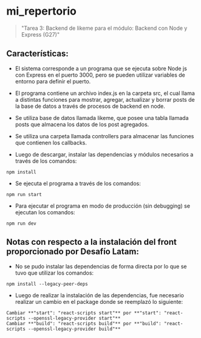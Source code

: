 # mi_repertorio

>"Tarea 3: Backend de likeme para el módulo: Backend con Node y Express (G27)"

## Características:

* El sistema corresponde a un programa que se ejecuta sobre Node js con Express en el puerto 3000, pero se pueden utilizar variables de entorno para definir el puerto.

* El programa contiene un archivo index.js en la carpeta src, el cual llama a distintas funciones para mostrar, agregar, actualizar y borrar posts de la base de datos a través de procesos de backend en node.

* Se utiliza base de datos llamada likeme, que posee una tabla llamada posts que almacena los datos de los post agregados.

* Se utiliza una carpeta llamada controllers para almacenar las funciones que contienen los callbacks.

* Luego de descargar, instalar las dependencias y módulos necesarios a través de los comandos:
```
npm install
```
* Se ejecuta el programa a través de los comandos:
```
npm run start
```
* Para ejecutar el programa en modo de producción (sin debugging) se ejecutan los comandos:
```
npm run dev
```

## Notas con respecto a la instalación del front proporcionado por Desafío Latam:

* No se pudo instalar las dependencias de forma directa por lo que se tuvo que utilizar los comandos:
```
npm install --legacy-peer-deps
```
* Luego de realizar la instalación de las dependencias, fue necesario realizar un cambio en el package donde se reemplazó lo siguiente:
```
Cambiar **"start": "react-scripts start"** por **"start": "react-scripts --openssl-legacy-provider start"**
Cambiar **"build": "react-scripts build"** por **"build": "react-scripts --openssl-legacy-provider build"**
```

